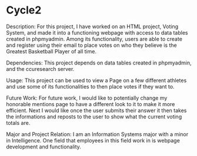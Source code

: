 # Cycle2
Description: For this project, I have worked on an HTML project, Voting System, and made it into a functioning webpage with access to data tables created in phpmyadmin. Among its functionality, users are able to create and register using their email to place votes on who they believe is the Greatest Basketball Player of all time.

Dependencies: This project depends on data tables created in phpmyadmin, and the ccuresearch server.

Usage: This project can be used to view a Page on a few different athletes and use some of its functionalities to then place votes if they want to.

Future Work: For future work, I would like to potentially change my honorable mentions page to have a different look to it to make it more efficient. Next I would like once the user submits their answer it then takes the informations and reposts to the user to show what the current voting totals are. 

Major and Project Relation: I am an Information Systems major with a minor in Intelligence. One field that employees in this field work in is webpage development and functionality.

